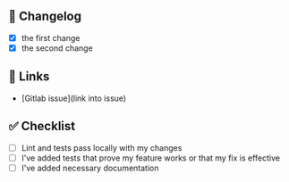 ## :memo: Changelog

- [x] the first change
- [x] the second change

## :link: Links

  - [Gitlab issue](link into issue)

## :white_check_mark: Checklist

- [ ] Lint and tests pass locally with my changes
- [ ] I've added tests that prove my feature works or that my fix is effective
- [ ] I've added necessary documentation
